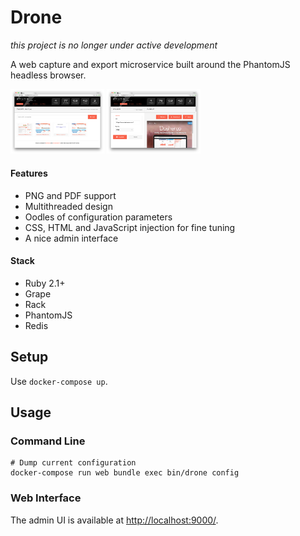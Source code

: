 # Drone

*this project is no longer under active development*

A web capture and export microservice built around the PhantomJS headless browser.

<a href="doc/drone.targets.png"><img src="doc/drone.targets.png" width="150"></a>
<a href="doc/drone.console.png"><img src="doc/drone.console.png" width="150"></a>

#### Features

* PNG and PDF support
* Multithreaded design
* Oodles of configuration parameters
* CSS, HTML and JavaScript injection for fine tuning
* A nice admin interface

#### Stack

* Ruby 2.1+
* Grape
* Rack
* PhantomJS
* Redis

## Setup

Use `docker-compose up`.

## Usage

### Command Line

```
# Dump current configuration
docker-compose run web bundle exec bin/drone config
```

### Web Interface

The admin UI is available at [http://localhost:9000/](http://localhost:9000/).
